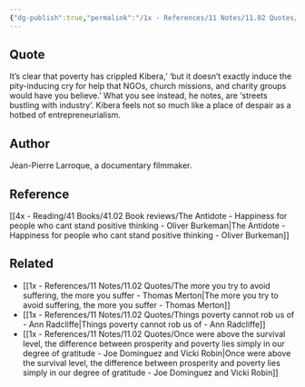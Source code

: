 ```yaml
---
{"dg-publish":true,"permalink":"/1x - References/11 Notes/11.02 Quotes/Poverty has crippled Kibera but it is not the pity-inducing cry for help that NGOs would have you believe - Jean-Pierre Larroque/","title":"Poverty has crippled Kibera but it is not the pity-inducing cry for help that NGOs would have you believe - Jean-Pierre Larroque","created":"2023-11-30T19:13:59.000+03:00","updated":"2024-02-14T20:18:39.891+03:00"}
---
```



## Quote
It’s clear that poverty has crippled Kibera,’ ‘but it doesn’t exactly induce the pity-inducing cry for help that NGOs, church missions, and charity groups would have you believe.’ What you see instead, he notes, are ‘streets bustling with industry’. Kibera feels not so much like a place of despair as a hotbed of entrepreneurialism.


## Author
Jean-Pierre Larroque, a documentary filmmaker.

## Reference
[[4x - Reading/41 Books/41.02 Book reviews/The Antidote - Happiness for people who cant stand positive thinking - Oliver Burkeman\|The Antidote - Happiness for people who cant stand positive thinking - Oliver Burkeman]]

## Related
- [[1x - References/11 Notes/11.02 Quotes/The more you try to avoid suffering, the more you suffer - Thomas Merton\|The more you try to avoid suffering, the more you suffer - Thomas Merton]]
- [[1x - References/11 Notes/11.02 Quotes/Things poverty cannot rob us of - Ann Radcliffe\|Things poverty cannot rob us of - Ann Radcliffe]]
- [[1x - References/11 Notes/11.02 Quotes/Once were above the survival level, the difference between prosperity and poverty lies simply in our degree of gratitude - Joe Dominguez and Vicki Robin\|Once were above the survival level, the difference between prosperity and poverty lies simply in our degree of gratitude - Joe Dominguez and Vicki Robin]]
